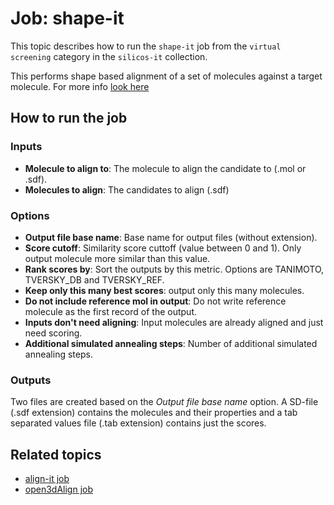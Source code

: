 # Job: shape-it

This topic describes how to run the `shape-it` job from the `virtual screening` category in the `silicos-it` collection.

This performs shape based alignment of a set of molecules against a target molecule.
For more info [look here](http://www.silicos-it.be/software.html#shape-it)


## How to run the job

### Inputs

* **Molecule to align to**:  The molecule to align the candidate to (.mol or .sdf).
* **Molecules to align**: The candidates to align (.sdf)

### Options

* **Output file base name**: Base name for output files (without extension).
* **Score cutoff**: Similarity score cuttoff (value between 0 and 1). Only output molecule more similar than this value.
* **Rank scores by**: Sort the outputs by this metric. Options are TANIMOTO, TVERSKY_DB and TVERSKY_REF.
* **Keep only this many best scores**: output only this many molecules.
* **Do not include reference mol in output**: Do not write reference molecule as the first record of the output.
* **Inputs don't need aligning**: Input molecules are already aligned and just need scoring.
* **Additional simulated annealing steps**: Number of additional simulated annealing steps.


### Outputs

Two files are created based on the *Output file base name* option. A SD-file (.sdf extension) contains the molecules
and their properties and a tab separated values file (.tab extension) contains just the scores.

## Related topics

* [align-it job](align-it-search.md)
* [open3dAlign job](../rdkit/open3dalign.md)